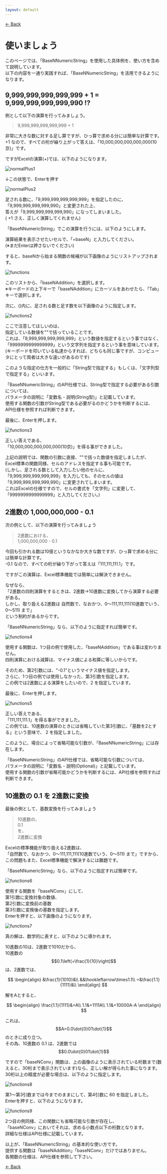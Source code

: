 ```yaml
---
layout: default
---
```


[<- Back](./index.html)

# 使いましょう

このページでは、「BaseNNumericString」を使用した具体例を、使い方を含めて説明しています。  
以下の内容を一通り実践すれば、「BaseNNumericString」を活用できるようになります。


## 9,999,999,999,999,999 + 1 = 9,999,999,999,999,990 !?


例として以下の演算を行ってみましょう。

> 9,999,999,999,999,999 + 1

非常に大きな数に対する足し算ですが、ひっ算で求める分には簡単な計算です。  
+1 なので、すべての桁が繰り上がって答えは、「10,000,000,000,000,000(10京)」です。  

ですがExcelの演算(+)では、以下のようになります。

![normalPlus1](assets/images/normalPlus1.png)

↓この状態で、Enterを押す

![normalPlus2](assets/images/normalPlus2.png)

足される数に、「9,999,999,999,999,999」を指定したのに、  
「9,999,999,999,999,990」と変更された上、  
答えが「9,999,999,999,999,990」になってしまいました。  
( +1 さえ、正しく演算してくれません)

「BaseNNumericString」でこの演算を行うには、以下のようにします。

演算結果を表示させたいセルで、「=baseN」と入力してください。  
(※まだEnterは押さないでください)  

すると、baseNから始まる関数の候補が以下画像のようにリストアップされます。

![functions](assets/images/functions.png)

このリストから、「baseNAddition」を選択します。  
※キーボードの上下キーで「baseNAddition」にカーソルをあわせたら、「Tab」キーで選択します。  

次に、()内に、足される数と足す数を以下画像のように指定します。

![functions2](assets/images/functions2.png)

ここで注意してほしいのは、  
指定している数値を""で括っていることです。  
これは、「9,999,999,999,999,999」という数値を指定するという事ではなく、  
「9999999999999999」という文字列を指定するという事を意味しています。  
(キーボードを叩いている私達からすれば、どちらも同じ事ですが、コンピュータにとって両者は大きな違いがあるのです)  

このような指定の仕方を一般的に「String型で指定する」もしくは、「文字列型で指定する」といいます。  

「BaseNNumericString」のAPI仕様では、String型で指定する必要がある引数については、  
パラメータの説明に「変数名 - 説明(String型)」と記載しています。  
使用する関数の引数がString型である必要がるのかどうかを判断するには、  
API仕様を参照すれば判断できます。  

最後に、Enterを押します。

![functions3](assets/images/functions3.png)

正しい答えである、  
「10,000,000,000,000,000(10京)」を得る事ができました。  

上記の説明では、関数の引数に直接、""で括った数値を指定しましたが、  
Excel標準の関数同様、セルのアドレスを指定する事も可能です。  
(しかし、足される数として入力したい他のセルに、  
「9,999,999,999,999,999」を入力しても、そのセルの値は「9,999,999,999,999,990」に変更されてしまいます。  
これはExcelの仕様ですので、セルの書式を「文字列」に変更して、「9999999999999999」と入力してください。)  


## 2進数の 1,000,000,000 - 0.1

次の例として、以下の演算を行ってみましょう

> 2進数における、  
> 1,000,000,000 - 0.1

今回も引かれる数は10億というなかなか大きな数ですが、ひっ算で求める分には簡単な計算です。  
-0.1 なので、すべての桁が繰り下がって答えは「111,111,111.1」です。  

ですがこの演算は、Excel標準機能では簡単には解決できません。  

なぜなら、  
「2進数の四則演算をするときは、2進数→10進数に変換してから演算する必要がある。  
しかし、取り扱える2進数は 自然数で、なおかつ、0～111,111,111(10進数でいう、0～511) まで」  
という制約があるからです。

「BaseNNumericString」なら、以下のように指定すれば簡単です。

![functions4](assets/images/functions4.png)

使用する関数は、1つ目の例で使用した、「baseNAddition」である事は変わりません。  
四則演算における減算は、マイナス値による和算に等しいからです。  

そのため、第2引数には、"-0.1"というマイナス値を指定します。  
さらに、1つ目の例では使用しなかった、第3引数を指定します。  
この例では2進数による演算をしたいので、2 を指定しています。  

最後に、Enterを押します。

![functions5](assets/images/functions5.png)

正しい答えである、  
「111,111,111.1」を得る事ができました。  
この例では、10進数の演算のときには省略していた第3引数に、「基数を2とする」という意味で、 2 を指定しました。  

このように、場合によって省略可能な引数が、「BaseNNumericString」には存在します。  

「BaseNNumericString」のAPI仕様では、省略可能な引数については、  
パラメータの説明に「変数名 - 説明(Optional)」と記載しています。  
使用する関数の引数が省略可能かどうかを判断するには、API仕様を参照すれば判断できます。  


## 10進数の 0.1 を 2進数に変換

最後の例として、基数変換を行ってみましょう

> 10進数の、  
> 0.1  
> を、  
> 2進数に変換

Excelの標準機能が取り扱える2進数は、  
「自然数で、なおかつ、0～111,111,111(10進数でいう、0～511) まで」ですから、  
この問題もまた、Excel標準機能で解決するには難題です。  

「BaseNNumericString」なら、以下のように指定すれば簡単です。

![functions6](assets/images/functions6.png)

使用する関数を「baseNConv」にして、  
第1引数に変換対象の数値、  
第2引数に変換前の基数  
第3引数に変換後の基数を指定します。  
Enterを押すと、以下画像のようになります。

![functions7](assets/images/functions7.png)

真の解は、数学的に表すと、以下のように導かれます。

10進数の10は、2進数で1010だから、  
10進数の$$0.1\left(=\frac{1}{10}\right)$$は、2進数では、  

$$
\begin{align}
&\frac{1}{1010}&\\
&&\hookleftarrow\times1.1\\
=&\frac{1.1}{1111}&\\
\end{align}
$$

解をAとすると、  

$$
\begin{align}
\frac{1.1}{1111}&=A\\
1.1&=1111A\\
1.1&=10000A-A
\end{align}
$$


これは、$$A=0.0\dot{0}01\dot{1}$$ のときに成り立つ。  
その為、10進数の 0.1 は、2進数では$$0.0\dot{0}01\dot{1}$$

ですので「baseNConv」関数は、上の画像のように表示されている桁数まで(数えると、30桁まで表示されています)なら、正しい解が得られた事になります。  
30桁以上の精度が必要な場合は、以下のように指定します。

![functions8](assets/images/functions8.png)

第1～第3引数までは今までのままにして、第4引数に 60 を指定しました。  
Enterを押すと、以下のようになります。

![functions9](assets/images/functions9.png)

2つ目の例同様、この関数にも省略可能な引数が存在し、  
「baseNConv」においてそれは、求める小数点以下の桁数となります。  
詳細な仕様はAPI仕様に記載しています。  


以上が、「BaseNNumericString」の基本的な使い方です。  
提供する関数は「baseNAddition」「baseNConv」だけではありません。  
各関数の仕様は、API仕様を参照して下さい。  

[<- Back](./index.html)
